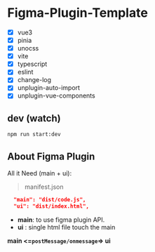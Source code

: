 <!--
 * @Author: 旋仔 zixuan.wen@shopcider.com
 * @Date: 2024-05-11 18:08:49
 * @LastEditors: 旋仔 zixuan.wen@shopcider.com
 * @LastEditTime: 2024-05-13 18:59:06
 * @FilePath: /figma-plugin-vue3-template/README.md
 * @Description: 这是默认设置,请设置`customMade`, 打开koroFileHeader查看配置 进行设置: https://github.com/OBKoro1/koro1FileHeader/wiki/%E9%85%8D%E7%BD%AE
-->
# Figma-Plugin-Template

- [x] vue3
- [x] pinia
- [x] unocss
- [x] vite
- [x] typescript
- [x] eslint
- [x] change-log
- [x] unplugin-auto-import
- [x] unplugin-vue-components

## dev (watch)

```bash
npm run start:dev
```

## About Figma Plugin 

All it Need (main + ui):

> manifest.json

```json
  "main": "dist/code.js",
  "ui": "dist/index.html",
```

- **main**: to use figma plugin API.
- **ui**  : single html file touch the main

**main <=`postMessage/onmessage`=> ui**